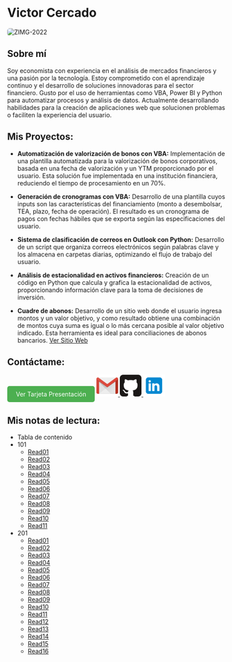 # Victor Cercado

<img src="https://github.com/user-attachments/assets/67fa26ae-67ad-465a-829e-fbe8d7c23a04" alt="ZIMG-2022" style="border-radius: 5px; width: 150px; height: 150px;">

## Sobre mí
Soy economista con experiencia en el análisis de mercados financieros y una pasión por la tecnología. Estoy comprometido con el aprendizaje continuo y el desarrollo de soluciones innovadoras para el sector financiero. Gusto por el uso de herramientas como VBA, Power BI y Python para automatizar procesos y análisis de datos. Actualmente desarrollando habilidades para la creación de aplicaciones web que solucionen problemas o faciliten la experiencia del usuario.

## Mis Proyectos:

- **Automatización de valorización de bonos con VBA:** Implementación de una plantilla automatizada para la valorización de bonos corporativos, basada en una fecha de valorización y un YTM proporcionado por el usuario. Esta solución fue implementada en una institución financiera, reduciendo el tiempo de procesamiento en un 70%.
  
- **Generación de cronogramas con VBA:** Desarrollo de una plantilla cuyos inputs son las características del financiamiento (monto a desembolsar, TEA, plazo, fecha de operación). El resultado es un cronograma de pagos con fechas hábiles que se exporta según las especificaciones del usuario.
  
- **Sistema de clasificación de correos en Outlook con Python:** Desarrollo de un script que organiza correos electrónicos según palabras clave y los almacena en carpetas diarias, optimizando el flujo de trabajo del usuario.

- **Análisis de estacionalidad en activos financieros:** Creación de un código en Python que calcula y grafica la estacionalidad de activos, proporcionando información clave para la toma de decisiones de inversión.
  
- **Cuadre de abonos:** Desarrollo de un sitio web donde el usuario ingresa montos y un valor objetivo, y como resultado obtiene una combinación de montos cuya suma es igual o lo más cercana posible al valor objetivo indicado. Esta herramienta es ideal para conciliaciones de abonos bancarios. [Ver Sitio Web](https://victorraul-dev.github.io/)

## Contáctame:
<a href="https://vicraul.github.io/" style="background-color: #4CAF50; color: white; padding: 10px 20px; text-align: center; text-decoration: none; display: inline-block; border-radius: 5px;">Ver Tarjeta Presentación</a>
<a href="mailto:vicraul.vrcl@gmail.com">
    <img src="./gmail2.png" alt="Gmail" style="width: 50px; height: 50px;">
</a>
<a href="https://github.com/VictorRaul-dev">
    <img src="./github2.png" alt="GitHub" style="width: 50px; height: 50px;">
</a>
<a href="https://www.linkedin.com/in/victor-cercado/">
    <img src="./linkedin.png" alt="WhatsApp" style="width: 50px; height: 50px;">
</a>

## Mis notas de lectura:
- Tabla de contenido
- 101
   - [Read01](./101/read01.md)
    - [Read02](./101/read02.md)
    - [Read03](./101/read03.md)
    - [Read04](./101/read04.md)
    - [Read05](./101/read05.md)
    - [Read06](./101/read06.md)
    - [Read07](./101/read07.md)
    - [Read08](./101/read08.md)
    - [Read09](./101/read09.md)
    - [Read10](./101/read10.md)  
    - [Read11](./101/read11.md)  
- 201
    - [Read01](./201/read01.md)
    - [Read02](./201/read02.md)
    - [Read03](./201/read03.md)
    - [Read04](./201/read04.md)
    - [Read05](./201/read05.md)
    - [Read06](./201/read06.md)
    - [Read07](./201/read07.md)
    - [Read08](./201/read08.md)
    - [Read09](./201/read09.md)
    - [Read10](./201/read10.md)
    - [Read11](./201/read11.md)
    - [Read12](./201/read12.md)
    - [Read13](./201/read13.md)
    - [Read14](./201/read14.md)
    - [Read15](./201/read15.md)
    - [Read16](./201/read16.md)
